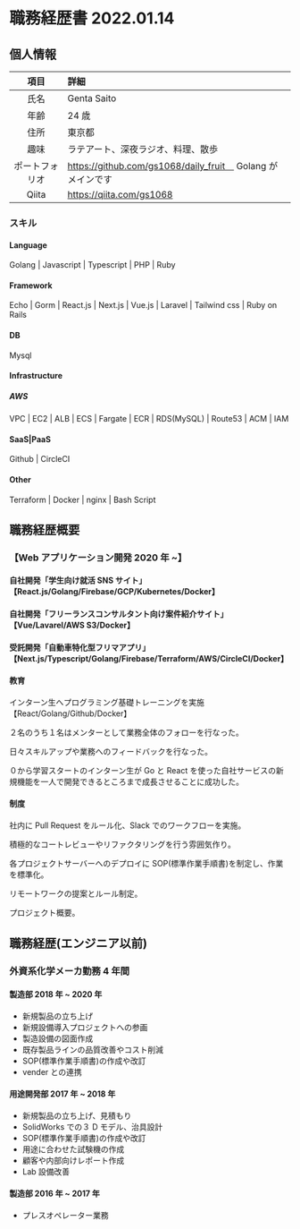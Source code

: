 # 職務経歴書 2022.01.14

## 個人情報

|      項目      | 詳細                                                        |
| :------------: | :---------------------------------------------------------- |
|      氏名      | Genta Saito                                                 |
|      年齢      | 24 歳                                                       |
|      住所      | 東京都                                                      |
|      趣味      | ラテアート、深夜ラジオ、料理、散歩                          |
| ポートフォリオ | https://github.com/gs1068/daily_fruit　 Golang がメインです |
|     Qiita      | https://qiita.com/gs1068                                    |

### スキル

#### Language

Golang | Javascript | Typescript | PHP | Ruby

#### Framework

Echo | Gorm | React.js | Next.js | Vue.js | Laravel | Tailwind css | Ruby on Rails

#### DB

Mysql

#### Infrastructure

##### AWS

VPC | EC2 | ALB | ECS | Fargate | ECR | RDS(MySQL) | Route53 | ACM | IAM

#### SaaS|PaaS

Github | CircleCI

#### Other

Terraform | Docker | nginx | Bash Script

## 職務経歴概要

### 【Web アプリケーション開発 2020 年 ~】

#### 自社開発「学生向け就活 SNS サイト」【React.js/Golang/Firebase/GCP/Kubernetes/Docker】

#### 自社開発「フリーランスコンサルタント向け案件紹介サイト」【Vue/Lavarel/AWS S3/Docker】

#### 受託開発「自動車特化型フリマアプリ」【Next.js/Typescript/Golang/Firebase/Terraform/AWS/CircleCI/Docker】

#### 教育

インターン生へプログラミング基礎トレーニングを実施【React/Golang/Github/Docker】

２名のうち１名はメンターとして業務全体のフォローを行なった。

日々スキルアップや業務へのフィードバックを行なった。

０から学習スタートのインターン生が Go と React を使った自社サービスの新規機能を一人で開発できるところまで成長させることに成功した。

#### 制度

社内に Pull Request をルール化、Slack でのワークフローを実施。

積極的なコートレビューやリファクタリングを行う雰囲気作り。

各プロジェクトサーバーへのデプロイに SOP(標準作業手順書)を制定し、作業を標準化。

リモートワークの提案とルール制定。

プロジェクト概要。

## 職務経歴(エンジニア以前)

### 外資系化学メーカ勤務 4 年間

#### 製造部 2018 年 ~ 2020 年

- 新規製品の立ち上げ
- 新規設備導入プロジェクトへの参画
- 製造設備の図面作成
- 既存製品ラインの品質改善やコスト削減
- SOP(標準作業手順書)の作成や改訂
- vender との連携

#### 用途開発部 2017 年 ~ 2018 年

- 新規製品の立ち上げ、見積もり
- SolidWorks での３ D モデル、治具設計
- SOP(標準作業手順書)の作成や改訂
- 用途に合わせた試験機の作成
- 顧客や内部向けレポート作成
- Lab 設備改善

#### 製造部 2016 年 ~ 2017 年

- プレスオペレーター業務
